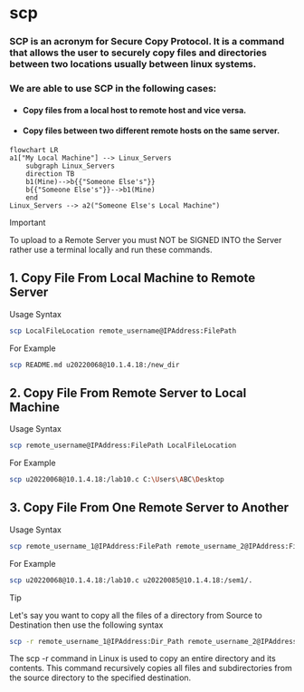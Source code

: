 # scp

### SCP is an acronym for Secure Copy Protocol. It is a command that allows the user to securely copy files and directories between two locations usually between linux systems.

### We are able to use SCP in the following cases:

- #### Copy files from a local host to remote host and vice versa.
- #### Copy files between two different remote hosts on the same server.

```mermaid
flowchart LR
a1["My Local Machine"] --> Linux_Servers
    subgraph Linux_Servers
    direction TB
    b1(Mine)-->b{{"Someone Else's"}}
    b{{"Someone Else's"}}-->b1(Mine)
    end
Linux_Servers --> a2("Someone Else's Local Machine")
```

> [!IMPORTANT]
> To upload to a Remote Server you must NOT be SIGNED INTO the Server rather use a terminal locally and run these commands.

<h2>
1. Copy File From Local Machine to Remote Server
</h2>
Usage Syntax

```bash
scp LocalFileLocation remote_username@IPAddress:FilePath
```
For Example

```bash
scp README.md u20220068@10.1.4.18:/new_dir
```

<h2>
2. Copy File From Remote Server to Local Machine 
</h2>
Usage Syntax

```bash
scp remote_username@IPAddress:FilePath LocalFileLocation
```
For Example

```bash
scp u20220068@10.1.4.18:/lab10.c C:\Users\ABC\Desktop
```

<h2>
3. Copy File From One Remote Server to Another
</h2>
Usage Syntax

```bash
scp remote_username_1@IPAddress:FilePath remote_username_2@IPAddress:FilePath
```
For Example

```bash
scp u20220068@10.1.4.18:/lab10.c u20220085@10.1.4.18:/sem1/.
```
> [!TIP]
> Let's say you want to copy all the files of a directory from Source to Destination then use the following syntax
> ```bash
> scp -r remote_username_1@IPAddress:Dir_Path remote_username_2@IPAddress:Dir_Path
> ```
> The scp -r command in Linux is used to copy an entire directory and its contents.
> This command recursively copies all files and subdirectories from the source directory to the specified destination.